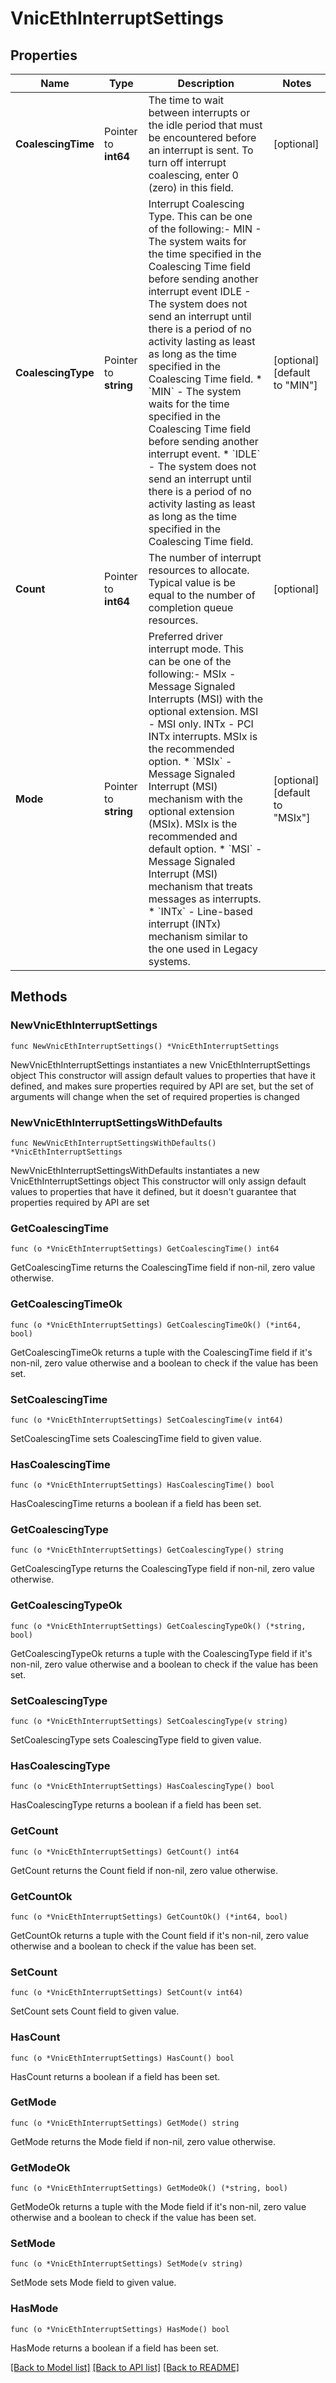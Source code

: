 # VnicEthInterruptSettings

## Properties

Name | Type | Description | Notes
------------ | ------------- | ------------- | -------------
**CoalescingTime** | Pointer to **int64** | The time to wait between interrupts or the idle period that must be encountered before an interrupt is sent. To turn off interrupt coalescing, enter 0 (zero) in this field. | [optional] 
**CoalescingType** | Pointer to **string** | Interrupt Coalescing Type. This can be one of the following:- MIN  - The system waits for the time specified in the Coalescing Time field before sending another interrupt event IDLE - The system does not send an interrupt until there is a period of no activity lasting as least as long as the time specified in the Coalescing Time field. * &#x60;MIN&#x60; - The system waits for the time specified in the Coalescing Time field before sending another interrupt event. * &#x60;IDLE&#x60; - The system does not send an interrupt until there is a period of no activity lasting as least as long as the time specified in the Coalescing Time field. | [optional] [default to "MIN"]
**Count** | Pointer to **int64** | The number of interrupt resources to allocate. Typical value is be equal to the number of completion queue resources. | [optional] 
**Mode** | Pointer to **string** | Preferred driver interrupt mode. This can be one of the following:- MSIx - Message Signaled Interrupts (MSI) with the optional extension. MSI  - MSI only. INTx - PCI INTx interrupts. MSIx is the recommended option. * &#x60;MSIx&#x60; - Message Signaled Interrupt (MSI) mechanism with the optional extension (MSIx). MSIx is the recommended and default option. * &#x60;MSI&#x60; - Message Signaled Interrupt (MSI) mechanism that treats messages as interrupts. * &#x60;INTx&#x60; - Line-based interrupt (INTx) mechanism similar to the one used in Legacy systems. | [optional] [default to "MSIx"]

## Methods

### NewVnicEthInterruptSettings

`func NewVnicEthInterruptSettings() *VnicEthInterruptSettings`

NewVnicEthInterruptSettings instantiates a new VnicEthInterruptSettings object
This constructor will assign default values to properties that have it defined,
and makes sure properties required by API are set, but the set of arguments
will change when the set of required properties is changed

### NewVnicEthInterruptSettingsWithDefaults

`func NewVnicEthInterruptSettingsWithDefaults() *VnicEthInterruptSettings`

NewVnicEthInterruptSettingsWithDefaults instantiates a new VnicEthInterruptSettings object
This constructor will only assign default values to properties that have it defined,
but it doesn't guarantee that properties required by API are set

### GetCoalescingTime

`func (o *VnicEthInterruptSettings) GetCoalescingTime() int64`

GetCoalescingTime returns the CoalescingTime field if non-nil, zero value otherwise.

### GetCoalescingTimeOk

`func (o *VnicEthInterruptSettings) GetCoalescingTimeOk() (*int64, bool)`

GetCoalescingTimeOk returns a tuple with the CoalescingTime field if it's non-nil, zero value otherwise
and a boolean to check if the value has been set.

### SetCoalescingTime

`func (o *VnicEthInterruptSettings) SetCoalescingTime(v int64)`

SetCoalescingTime sets CoalescingTime field to given value.

### HasCoalescingTime

`func (o *VnicEthInterruptSettings) HasCoalescingTime() bool`

HasCoalescingTime returns a boolean if a field has been set.

### GetCoalescingType

`func (o *VnicEthInterruptSettings) GetCoalescingType() string`

GetCoalescingType returns the CoalescingType field if non-nil, zero value otherwise.

### GetCoalescingTypeOk

`func (o *VnicEthInterruptSettings) GetCoalescingTypeOk() (*string, bool)`

GetCoalescingTypeOk returns a tuple with the CoalescingType field if it's non-nil, zero value otherwise
and a boolean to check if the value has been set.

### SetCoalescingType

`func (o *VnicEthInterruptSettings) SetCoalescingType(v string)`

SetCoalescingType sets CoalescingType field to given value.

### HasCoalescingType

`func (o *VnicEthInterruptSettings) HasCoalescingType() bool`

HasCoalescingType returns a boolean if a field has been set.

### GetCount

`func (o *VnicEthInterruptSettings) GetCount() int64`

GetCount returns the Count field if non-nil, zero value otherwise.

### GetCountOk

`func (o *VnicEthInterruptSettings) GetCountOk() (*int64, bool)`

GetCountOk returns a tuple with the Count field if it's non-nil, zero value otherwise
and a boolean to check if the value has been set.

### SetCount

`func (o *VnicEthInterruptSettings) SetCount(v int64)`

SetCount sets Count field to given value.

### HasCount

`func (o *VnicEthInterruptSettings) HasCount() bool`

HasCount returns a boolean if a field has been set.

### GetMode

`func (o *VnicEthInterruptSettings) GetMode() string`

GetMode returns the Mode field if non-nil, zero value otherwise.

### GetModeOk

`func (o *VnicEthInterruptSettings) GetModeOk() (*string, bool)`

GetModeOk returns a tuple with the Mode field if it's non-nil, zero value otherwise
and a boolean to check if the value has been set.

### SetMode

`func (o *VnicEthInterruptSettings) SetMode(v string)`

SetMode sets Mode field to given value.

### HasMode

`func (o *VnicEthInterruptSettings) HasMode() bool`

HasMode returns a boolean if a field has been set.


[[Back to Model list]](../README.md#documentation-for-models) [[Back to API list]](../README.md#documentation-for-api-endpoints) [[Back to README]](../README.md)


